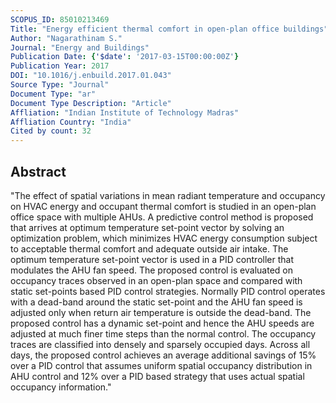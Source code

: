```yaml
---
SCOPUS_ID: 85010213469
Title: "Energy efficient thermal comfort in open-plan office buildings"
Author: "Nagarathinam S."
Journal: "Energy and Buildings"
Publication Date: {'$date': '2017-03-15T00:00:00Z'}
Publication Year: 2017
DOI: "10.1016/j.enbuild.2017.01.043"
Source Type: "Journal"
Document Type: "ar"
Document Type Description: "Article"
Affliation: "Indian Institute of Technology Madras"
Affliation Country: "India"
Cited by count: 32
---
```


## Abstract
"The effect of spatial variations in mean radiant temperature and occupancy on HVAC energy and occupant thermal comfort is studied in an open-plan office space with multiple AHUs. A predictive control method is proposed that arrives at optimum temperature set-point vector by solving an optimization problem, which minimizes HVAC energy consumption subject to acceptable thermal comfort and adequate outside air intake. The optimum temperature set-point vector is used in a PID controller that modulates the AHU fan speed. The proposed control is evaluated on occupancy traces observed in an open-plan space and compared with static set-points based PID control strategies. Normally PID control operates with a dead-band around the static set-point and the AHU fan speed is adjusted only when return air temperature is outside the dead-band. The proposed control has a dynamic set-point and hence the AHU speeds are adjusted at much finer time steps than the normal control. The occupancy traces are classified into densely and sparsely occupied days. Across all days, the proposed control achieves an average additional savings of 15% over a PID control that assumes uniform spatial occupancy distribution in AHU control and 12% over a PID based strategy that uses actual spatial occupancy information."

